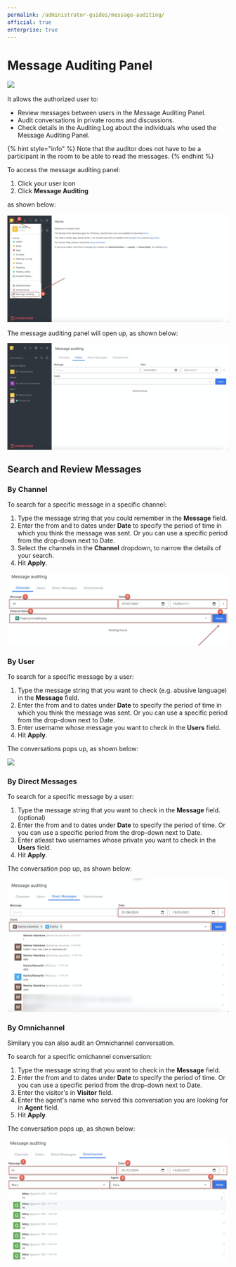 ```yaml
---
permalink: /administrator-guides/message-auditing/
official: true
enterprise: true
---
```


# Message Auditing Panel

![](<../../.gitbook/assets/2021-06-10\_22-31-38 (3) (3) (3) (3) (3) (3) (3) (3) (3) (2) (3) (1) (1) (1) (1) (20).jpg>)

It allows the authorized user to:

* Review messages between users in the Message Auditing Panel.
* Audit conversations in private rooms and discussions.
* Check details in the Auditing Log about the individuals who used the Message Auditing Panel.

{% hint style="info" %}
Note that the auditor does not have to be a participant in the room to be able to read the messages.
{% endhint %}

To access the message auditing panel:

1. Click your user icon
2. Click **Message Auditing**

as shown below:

![](<../../.gitbook/assets/image (287).png>)

The message auditing panel will open up, as shown below:

![](<../../.gitbook/assets/image (288).png>)

## Search and Review Messages

### By Channel

To search for a specific message in a specific channel:

1. Type the message string that you could remember in the **Message** field.
2. Enter the from and to dates under **Date** to specify the period of time in which you think the message was sent. Or you can use a specific period from the drop-down next to Date.
3. Select the channels in the **Channel** dropdown, to narrow the details of your search.
4. Hit **Apply**.

![](<../../.gitbook/assets/image (289).png>)

### By User

To search for a specific message by a user:

1. Type the message string that you want to check (e.g. abusive language) in the **Message** field.
2. Enter the from and to dates under **Date** to specify the period of time in which you think the message was sent. Or you can use a specific period from the drop-down next to Date.
3. Enter username whose message you want to check in the **Users** field.
4. Hit **Apply**.

The conversations pops up, as shown below:

![](<../../.gitbook/assets/image (298) (1) (1) (1) (1) (1) (1).png>)

### By Direct Messages

To search for a specific message by a user:

1. Type the message string that you want to check in the **Message** field. (optional)
2. Enter the from and to dates under **Date** to specify the period of time. Or you can use a specific period from the drop-down next to Date.
3. Enter atleast two usernames whose private you want to check in the **Users** field.
4. Hit **Apply**.

The conversation pop up, as shown below:

![](<../../.gitbook/assets/image (294).png>)

### By Omnichannel

Similary you can also audit an Omnichannel conversation.

To search for a specific omichannel conversation:

1. Type the message string that you want to check in the **Message** field.
2. Enter the from and to dates under **Date** to specify the period of time. Or you can use a specific period from the drop-down next to Date.
3. Enter the visitor's in **Visitor** field.
4. Enter the agent's name who served this conversation you are looking for in **Agent** field.
5. Hit **Apply**.

The conversation pops up, as shown below:

![](<../../.gitbook/assets/image (295).png>)
